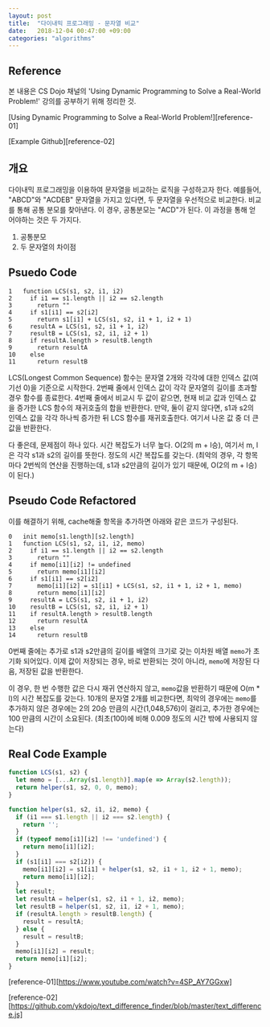 ```yaml
---
layout: post
title:  "다이내믹 프로그래밍 - 문자열 비교"
date:   2018-12-04 00:47:00 +09:00
categories: "algorithms"
---
```


## Reference
본 내용은 CS Dojo 채널의 'Using Dynamic Programming to Solve a Real-World Problem!' 강의를 공부하기 위해 정리한 것.

[Using Dynamic Programming to Solve a Real-World Problem!][reference-01]

[Example Github][reference-02]

## 개요
다이내믹 프로그래밍을 이용하여 문자열을 비교하는 로직을 구성하고자 한다.
예를들어, "ABCD"와 "ACDEB" 문자열을 가지고 있다면, 두 문자열을 우선적으로 비교한다.
비교를 통해 공통 분모를 찾아낸다. 이 경우, 공통분모는 "ACD"가 된다.
이 과정을 통해 얻어야하는 것은 두 가지다.
1. 공통분모
2. 두 문자열의 차이점

## Psuedo Code
```
1   function LCS(s1, s2, i1, i2)
2     if i1 == s1.length || i2 == s2.length
3       return ""
4     if s1[i1] == s2[i2]
5       return s1[i1] + LCS(s1, s2, i1 + 1, i2 + 1)
6     resultA = LCS(s1, s2, i1 + 1, i2)
7     resultB = LCS(s1, s2, i1, i2 + 1)
8     if resultA.length > resultB.length
9       return resultA
10    else
11      return resultB
```
LCS(Longest Common Sequence) 함수는 문자열 2개와 각각에 대한 인덱스 값(여기선 0)을 기준으로 시작한다.
2번째 줄에서 인덱스 값이 각각 문자열의 길이를 초과할 경우 함수를 종료한다.
4번째 줄에서 비교시 두 값이 같으면, 현재 비교 값과 인덱스 값을 증가한 LCS 함수의 재귀호출의 합을 반환한다.
만약, 둘이 같지 않다면, s1과 s2의 인덱스 값을 각각 하나씩 증가한 뒤 LCS 함수를 재귀호출한다.
여기서 나온 값 중 더 큰 값을 반환한다.

다 좋은데, 문제점이 하나 있다. 시간 복잡도가 너무 높다. O(2의 m + l승), 여기서 m, l은 각각 s1과 s2의 길이를 뜻한다. 정도의 시간 복잡도를 갖는다. (최악의 경우, 각 항목마다 2번씩의 연산을 진행하는데, s1과 s2만큼의 길이가 있기 때문에, O(2의 m + l승)이 된다.)

## Pseudo Code Refactored
이를 해결하기 위해, cache해줄 항목을 추가하면 아래와 같은 코드가 구성된다.
```
0   init memo[s1.length][s2.length]
1   function LCS(s1, s2, i1, i2, memo)
2     if i1 == s1.length || i2 == s2.length
3       return ""
4     if memo[i1][i2] != undefined
5       return memo[i1][i2]
6     if s1[i1] == s2[i2]
7       memo[i1][i2] = s1[i1] + LCS(s1, s2, i1 + 1, i2 + 1, memo)
8       return memo[i1][i2]
9     resultA = LCS(s1, s2, i1 + 1, i2)
10    resultB = LCS(s1, s2, i1, i2 + 1)
11    if resultA.length > resultB.length
12      return resultA
13    else
14      return resultB
```
0번째 줄에는 추가로 s1과 s2만큼의 길이를 배열의 크기로 갖는 이차원 배열 `memo`가 초기화 되어있다.
이제 값이 저장되는 경우, 바로 반환되는 것이 아니라, `memo`에 저장된 다음, 저장된 값을 반환한다.

이 경우, 한 번 수행한 값은 다시 재귀 연산하지 않고, `memo`값을 반환하기 때문에 O(m * l)의 시간 복잡도를 갖는다.
10개의 문자열 2개를 비교한다면, 최악의 경우에는 `memo`를 추가하지 않은 경우에는 2의 20승 만큼의 시간(1,048,576)이 걸리고, 추가한 경우에는 100 만큼의 시간이 소요된다. (최초(100)에 비해 0.009 정도의 시간 밖에 사용되지 않는다)

## Real Code Example
```javascript
function LCS(s1, s2) {
  let memo = [...Array(s1.length)].map(e => Array(s2.length));
  return helper(s1, s2, 0, 0, memo);
}

function helper(s1, s2, i1, i2, memo) {
  if (i1 === s1.length || i2 === s2.length) {
    return '';
  }
  if (typeof memo[i1][i2] !== 'undefined') {
    return memo[i1][i2];
  }
  if (s1[i1] === s2[i2]) {
    memo[i1][i2] = s1[i1] + helper(s1, s2, i1 + 1, i2 + 1, memo);
    return memo[i1][i2];
  }
  let result;
  let resultA = helper(s1, s2, i1 + 1, i2, memo);
  let resultB = helper(s1, s2, i1, i2 + 1, memo);
  if (resultA.length > resultB.length) {
    result = resultA;
  } else {
    result = resultB;
  }
  memo[i1][i2] = result;
  return memo[i1][i2];
}
```

[reference-01][https://www.youtube.com/watch?v=4SP_AY7GGxw]

[reference-02][https://github.com/ykdojo/text_difference_finder/blob/master/text_difference.js]